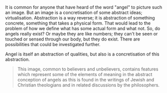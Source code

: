 It is common for anyone that have heard of the word "angel" to picture such an image. But an image is a concretisation of some abstract ideas; virtualisation. Abstraction is a way reverse; it is abstraction of something concrete, something that takes a physical form. That would lead to the problem of how we define what has some actual form and what not. So, do angels really exist? Or maybe they are like numbers; they can't be seen or touched or sensed through our body, but they do exist. There are possibilities that could be investigated further.

Angel is itself an abstraction of qualities, but also is a concretisation of this abstraction.

> This image, common to believers and unbelievers, contains features which represent some of the elements of meaning in the abstract conception of angels as this is found in the writings of Jewish and Christian theologians and in related discussions by the philosophers.
